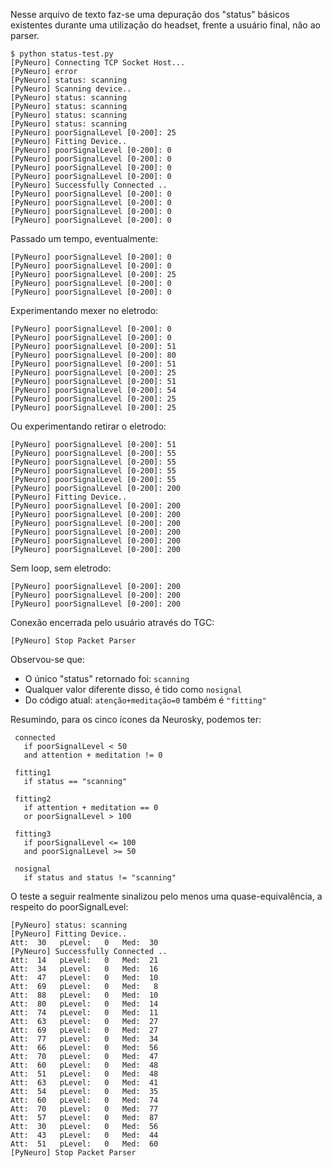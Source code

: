 Nesse arquivo de texto faz-se uma depuração dos "status" básicos existentes
durante uma utilização do headset, frente a usuário final, não ao parser.

```console
$ python status-test.py 
[PyNeuro] Connecting TCP Socket Host...
[PyNeuro] error
[PyNeuro] status: scanning
[PyNeuro] Scanning device..
[PyNeuro] status: scanning
[PyNeuro] status: scanning
[PyNeuro] status: scanning
[PyNeuro] status: scanning
[PyNeuro] poorSignalLevel [0-200]: 25
[PyNeuro] Fitting Device..
[PyNeuro] poorSignalLevel [0-200]: 0
[PyNeuro] poorSignalLevel [0-200]: 0
[PyNeuro] poorSignalLevel [0-200]: 0
[PyNeuro] poorSignalLevel [0-200]: 0
[PyNeuro] Successfully Connected ..
[PyNeuro] poorSignalLevel [0-200]: 0
[PyNeuro] poorSignalLevel [0-200]: 0
[PyNeuro] poorSignalLevel [0-200]: 0
[PyNeuro] poorSignalLevel [0-200]: 0
```
Passado um tempo, eventualmente:
```console
[PyNeuro] poorSignalLevel [0-200]: 0
[PyNeuro] poorSignalLevel [0-200]: 0
[PyNeuro] poorSignalLevel [0-200]: 25
[PyNeuro] poorSignalLevel [0-200]: 0
[PyNeuro] poorSignalLevel [0-200]: 0
```
Experimentando mexer no eletrodo:
```console
[PyNeuro] poorSignalLevel [0-200]: 0
[PyNeuro] poorSignalLevel [0-200]: 0
[PyNeuro] poorSignalLevel [0-200]: 51
[PyNeuro] poorSignalLevel [0-200]: 80
[PyNeuro] poorSignalLevel [0-200]: 51
[PyNeuro] poorSignalLevel [0-200]: 25
[PyNeuro] poorSignalLevel [0-200]: 51
[PyNeuro] poorSignalLevel [0-200]: 54
[PyNeuro] poorSignalLevel [0-200]: 25
[PyNeuro] poorSignalLevel [0-200]: 25
```
Ou experimentando retirar o eletrodo: 
```console
[PyNeuro] poorSignalLevel [0-200]: 51
[PyNeuro] poorSignalLevel [0-200]: 55
[PyNeuro] poorSignalLevel [0-200]: 55
[PyNeuro] poorSignalLevel [0-200]: 55
[PyNeuro] poorSignalLevel [0-200]: 55
[PyNeuro] poorSignalLevel [0-200]: 200
[PyNeuro] Fitting Device..
[PyNeuro] poorSignalLevel [0-200]: 200
[PyNeuro] poorSignalLevel [0-200]: 200
[PyNeuro] poorSignalLevel [0-200]: 200
[PyNeuro] poorSignalLevel [0-200]: 200
[PyNeuro] poorSignalLevel [0-200]: 200
[PyNeuro] poorSignalLevel [0-200]: 200
```
Sem loop, sem eletrodo:
```console
[PyNeuro] poorSignalLevel [0-200]: 200
[PyNeuro] poorSignalLevel [0-200]: 200
[PyNeuro] poorSignalLevel [0-200]: 200
```
Conexão encerrada pelo usuário através do TGC:
```console
[PyNeuro] Stop Packet Parser
```
Observou-se que:

- O único "status" retornado foi: `scanning`
- Qualquer valor diferente disso, é tido como `nosignal`
- Do código atual: `atenção+meditação=0` também é `"fitting"`

 Resumindo, para os cinco ícones da Neurosky, podemos ter:
```basic
 connected
   if poorSignalLevel < 50
   and attention + meditation != 0

 fitting1
   if status == "scanning"

 fitting2
   if attention + meditation == 0
   or poorSignalLevel > 100

 fitting3
   if poorSignalLevel <= 100 
   and poorSignalLevel >= 50 

 nosignal
   if status and status != "scanning"
```
O teste a seguir realmente sinalizou pelo menos uma quase-equivalência, a respeito do poorSignalLevel:
```
[PyNeuro] status: scanning
[PyNeuro] Fitting Device..
Att:  30   pLevel:   0   Med:  30
[PyNeuro] Successfully Connected ..
Att:  14   pLevel:   0   Med:  21
Att:  34   pLevel:   0   Med:  16
Att:  47   pLevel:   0   Med:  10
Att:  69   pLevel:   0   Med:   8
Att:  88   pLevel:   0   Med:  10
Att:  80   pLevel:   0   Med:  14
Att:  74   pLevel:   0   Med:  11
Att:  63   pLevel:   0   Med:  27
Att:  69   pLevel:   0   Med:  27
Att:  77   pLevel:   0   Med:  34
Att:  66   pLevel:   0   Med:  56
Att:  70   pLevel:   0   Med:  47
Att:  60   pLevel:   0   Med:  48
Att:  51   pLevel:   0   Med:  48
Att:  63   pLevel:   0   Med:  41
Att:  54   pLevel:   0   Med:  35
Att:  60   pLevel:   0   Med:  74
Att:  70   pLevel:   0   Med:  77
Att:  57   pLevel:   0   Med:  87
Att:  30   pLevel:   0   Med:  56
Att:  43   pLevel:   0   Med:  44
Att:  51   pLevel:   0   Med:  60
[PyNeuro] Stop Packet Parser
```